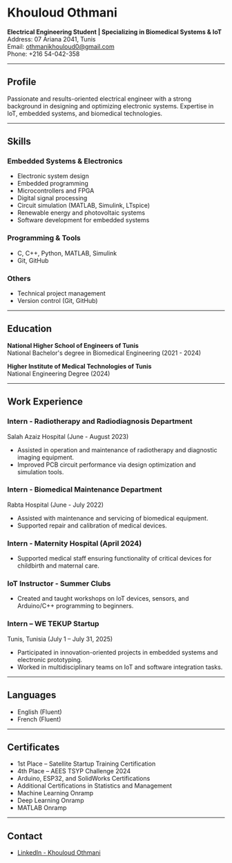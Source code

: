 # Khouloud Othmani

**Electrical Engineering Student | Specializing in Biomedical Systems & IoT**  
Address: 07 Ariana 2041, Tunis  
Email: othmanikhouloud0@gmail.com  
Phone: +216 54-042-358  

---

## Profile

Passionate and results-oriented electrical engineer with a strong background in designing and optimizing electronic systems. Expertise in IoT, embedded systems, and biomedical technologies.

---

## Skills

### Embedded Systems & Electronics
- Electronic system design
- Embedded programming
- Microcontrollers and FPGA
- Digital signal processing
- Circuit simulation (MATLAB, Simulink, LTspice)
- Renewable energy and photovoltaic systems
- Software development for embedded systems

### Programming & Tools
- C, C++, Python, MATLAB, Simulink
- Git, GitHub

### Others
- Technical project management
- Version control (Git, GitHub)

---

## Education

**National Higher School of Engineers of Tunis**  
National Bachelor's degree in Biomedical Engineering (2021 - 2024)

**Higher Institute of Medical Technologies of Tunis**  
National Engineering Degree (2024)

---

## Work Experience

### Intern - Radiotherapy and Radiodiagnosis Department  
Salah Azaiz Hospital (June - August 2023)  
- Assisted in operation and maintenance of radiotherapy and diagnostic imaging equipment.  
- Improved PCB circuit performance via design optimization and simulation tools.

### Intern - Biomedical Maintenance Department  
Rabta Hospital (June - July 2022)  
- Assisted with maintenance and servicing of biomedical equipment.  
- Supported repair and calibration of medical devices.

### Intern - Maternity Hospital (April 2024)  
- Supported medical staff ensuring functionality of critical devices for childbirth and maternal care.

### IoT Instructor - Summer Clubs  
- Created and taught workshops on IoT devices, sensors, and Arduino/C++ programming to beginners.

### Intern – WE TEKUP Startup  
Tunis, Tunisia (July 1 – July 31, 2025)  
- Participated in innovation-oriented projects in embedded systems and electronic prototyping.  
- Worked in multidisciplinary teams on IoT and software integration tasks.

---

## Languages

- English (Fluent)  
- French (Fluent)  

---

## Certificates

- 1st Place – Satellite Startup Training Certification  
- 4th Place – AEES TSYP Challenge 2024  
- Arduino, ESP32, and SolidWorks Certifications  
- Additional Certifications in Statistics and Management  
- Machine Learning Onramp
- Deep Learning Onramp  
- MATLAB Onramp  

---

## Contact

- [LinkedIn - Khouloud Othmani](https://www.linkedin.com/in/khouloud-othmani-1566412b2)

